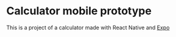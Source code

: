 # Calculator mobile prototype
This is a project of a calculator made with React Native and [Expo](https://expo.io/)
